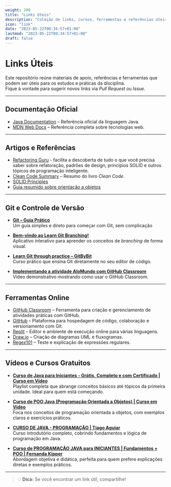 ```yaml
---
weight: 200
title: "Links Uteis"
description: "Coleção de links, cursos, ferramentas e referências úteis para estudos de programação, Java, Git e orientação a objetos."
icon: "link"
date: "2023-05-22T00:34:57+01:00"
lastmod: "2023-05-22T00:34:57+01:00"
draft: false
---
```


# Links Úteis

Este repositório reúne materiais de apoio, referências e ferramentas que podem ser úteis para os estudos e práticas da disciplina.  
Fique à vontade para sugerir novos links via _Pull Request_ ou _Issue_.

---

## Documentação Oficial

- [Java Documentation](https://docs.oracle.com/javase/8/docs/) – Referência oficial da linguagem Java.
- [MDN Web Docs](https://developer.mozilla.org/) – Referência completa sobre tecnologias web.

---

## Artigos e Referências

- [Refactoring Guru](https://refactoring.guru/) - facilita a descoberta de tudo o que você precisa saber sobre refatoração, padrões de design, princípios SOLID e outros tópicos de programação inteligente.
- [Clean Code Summary](https://github.com/JuanCrg90/Clean-Code-Notes) – Resumo do livro _Clean Code_.
- [SOLID Principles](https://www.baeldung.com/solid-principles)
- [Guia resumido sobre orientação a objetos](https://conteudos.kipperdev.com.br/guia-de-orientacao-objetos-poo)

---

## Git e Controle de Versão

- **[Git – Guia Prático](https://rogerdudler.github.io/git-guide/index.pt_BR.html)**  
  Um guia simples e direto para começar com Git, sem complicação

- **[Bem-vindo ao Learn Git Branching!](https://learngitbranching.js.org/?locale=pt_BR)**  
  Aplicativo interativo para aprender os conceitos de _branching_ de forma visual.

- **[Learn Git through practice – GitByBit](https://gitbybit.com/)**  
  Curso prático que ensina Git diretamente no seu editor de código.

- **[Implementando a atividade AloMundo com GitHub Classroom](https://www.youtube.com/watch?v=g0aAh8XCRLk)**  
  Vídeo demonstrativo mostrando como usar o GitHub Classroom.

---

## Ferramentas Online

- [GitHub Classroom](https://classroom.github.com/) – Ferramenta para criação e gerenciamento de atividades práticas com GitHub.
- [GitHub](https://github.com/) – Plataforma para hospedagem de código, colaboração e versionamento com Git.
- [Replit](https://replit.com/) – Editor e ambiente de execução online para várias linguagens.
- [Draw.io](https://app.diagrams.net/) – Criação de diagramas UML e fluxogramas.
- [Regex101](https://regex101.com/) – Teste e explicação de expressões regulares.

---

## Vídeos e Cursos Gratuitos

- **[Curso de Java para Iniciantes - Grátis, Completo e com Certificado | Curso em Vídeo](https://www.youtube.com/watch?v=sTX0UEplF54&list=PLHz_AreHm4dkI2ZdjTwZA4mPMxWTfNSpR)**  
  Playlist completa que abrange conceitos básicos até tópicos da primeira unidade. Ideal para quem está começando.

- **[Curso de POO Java (Programação Orientada a Objetos) | Curso em Vídeo](https://www.youtube.com/watch?v=KlIL63MeyMY&list=PLHz_AreHm4dkqe2aR0tQK74m8SFe-aGsY)**  
  Foca nos conceitos de programação orientada a objetos, com exemplos claros e exercícios práticos.

- **[CURSO DE JAVA - PROGRAMAÇÃO | Tiago Aguiar](https://www.youtube.com/watch?v=mRryrODqQcw&list=PLJ0AcghBBWSi6nK2CUkw9ngvwWB1gE8mL)**  
  Curso introdutório completo, cobrindo fundamentos e lógica de programação em Java.

- **[Curso de PROGRAMAÇÃO JAVA para INICIANTES | Fundamentos + POO | Fernanda Kipper](https://youtu.be/nODe5lFcGpg?si=S2hR1VRpxqRgodlD)**  
  Abordagem objetiva e didática, perfeita para quem prefere explicações diretas e exemplos práticos.

---

> 💡 **Dica:** Se você encontrar um link útil, compartilhe!
